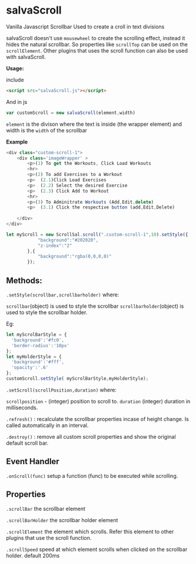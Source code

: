 # salvaScroll 

Vanilla Javascript Scrollbar
Used to create a croll in text divisions

salvaScroll doesn't use `mousewheel` to create the scrolling effect, instead it hides the natural scrollbar. So properties like `scrollTop` can be used on the `scrollElement`. Other plugins that uses the scroll function can also be used with salvaScroll. 

**Usage:**

include 
```html
<script src="salvaScroll.js"></script>
```

And in js

```javascript
var customScroll = new salvaScroll(element,width)
```
`element` is the divison where the text is inside (the wrapper element) and width is the `width` of the scrollbar


**Example**
```javascript
<div class="custom-scroll-1">
    <div class='imageWrapper' >
        <p>(1) To get the Workouts, Click Load Workouts 
        <hr>
        <p>(2) To add Exercises to a Workout
        <p>  (2.1)Click Load Exercises
        <p>  (2.2) Select the desired Exercise
        <p>  (2.3) Click Add to Workout
        <hr>
        <p>(3) To Adminitrate Workouts (Add,Edit,delete)
        <p>  (3.1) Click the respective button (add,Edit,Delete)
            
    </div>
</div> 

let myScroll = new ScrollSal.scroll(".custom-scroll-1",10).setStyle({
			"background":"#202020",
			"z-index":"2"
		},{
			"background":"rgba(0,0,0,0)"
		});

```

## Methods:


`.setStyle(scrollbar,scrollbarholder)` where:

`scrollbar`(object) is used to style the scrollbar
`scrollbarholder`(object) is used to style the scrollbar holder.

Eg:

```javascript
let myScrolBarStyle = {
  'background':'#fc0',
  'border-radius':'10px'
};
let myHolderStyle = {
  'background':'#fff',
  'opacity':'.6'
};
customScroll.setStyle( myScrolBarStyle,myHolderStyle);

```

`.setScroll(scrollPosition,duration)` where:
 
 `scrollposition` - (integer) position to scroll to. 
 `duration` (integer) duration in milliseconds.

`.refresh()` : recalculate the scrollbar properties incase of height change. Is called automatically in an interval.

`.destroy()` : remove all custom scroll properties and show the original default scroll bar.

## Event Handler

`.onScroll(func)` setup a function (func) to be executed while scrolling.


## Properties


`.scrollBar` the scrollbar element

`.scrollBarHolder` the scrollbar holder element

`.scrollElement` the element which scrolls. Refer this element to other plugins that use the scroll function.

`.scrollSpeed` speed at which element scrolls when clicked on the scrollbar holder. default 200ms







